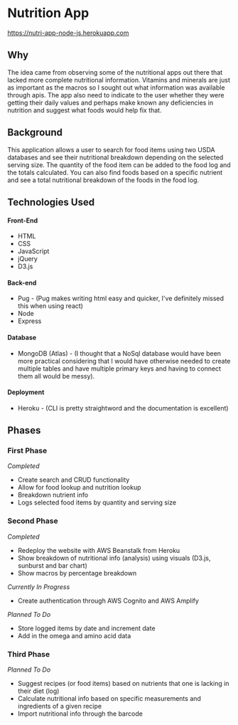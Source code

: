 # Nutrition App

https://nutri-app-node-js.herokuapp.com

## Why
The idea came from observing some of the nutritional apps out there that lacked more complete nutritional information.  Vitamins and minerals are just as important as the macros so I sought out what information was available through apis.  The app also need to indicate to the user whether they were getting their daily values and perhaps make known any deficiencies in nutrition and suggest what foods would help fix that.

## Background
This application allows a user to search for food items using two USDA databases and see their nutritional breakdown depending on the selected serving size. The quantity of the food item can be added to the food log and the totals calculated. You can also find foods based on a specific nutrient and see a total nutritional breakdown of the foods in the food log.

## Technologies Used
#### Front-End
* HTML
* CSS
* JavaScript
* jQuery
* D3.js

#### Back-end
* Pug - (Pug makes writing html easy and quicker, I've definitely missed this when using react)
* Node
* Express

#### Database
* MongoDB (Atlas) - (I thought that a NoSql database would have been more practical considering that I would have otherwise needed to create multiple tables and have multiple primary keys and having to connect them all would be messy).

#### Deployment
* Heroku - (CLI is pretty straightword and the documentation is excellent)


## Phases
### First Phase
*Completed*
* Create search and CRUD functionality
* Allow for food lookup and nutrition lookup
* Breakdown nutrient info
* Logs selected food items by quantity and serving size

### Second Phase
*Completed*
* Redeploy the website with AWS Beanstalk from Heroku
* Show breakdown of nutritional info (analysis) using visuals (D3.js, sunburst and bar chart) 
* Show macros by percentage breakdown

*Currently In Progress*
* Create authentication through AWS Cognito and AWS Amplify

*Planned To Do*
* Store logged items by date and increment date
* Add in the omega and amino acid data

### Third Phase
*Planned To Do*
* Suggest recipes (or food items) based on nutrients that one is lacking in their diet (log)
* Calculate nutritional info based on specific measurements and ingredients of a given recipe 
* Import nutritional info through the barcode